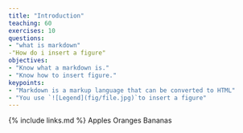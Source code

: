 ```yaml
---
title: "Introduction"
teaching: 60
exercises: 10
questions:
- "what is markdown"
-"How do i insert a figure"
objectives:
- "Know what a markdown is."
- "Know how to insert figure."
keypoints:
- "Markdown is a markup language that can be converted to HTML"
- "You use `![Legend](fig/file.jpg)`to insert a figure"
---
```


{% include links.md %}
Apples
Oranges
Bananas
